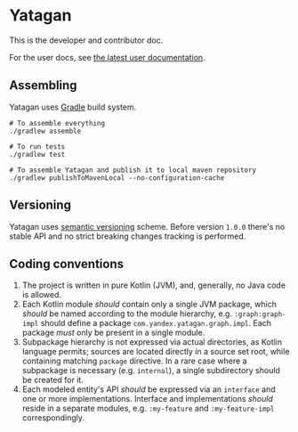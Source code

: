 # Yatagan

This is the developer and contributor doc.

For the user docs, see [the latest user documentation](https://teamcity.browser.yandex-team.ru/repository/download/Mobile_DaggerLite_Publish/lastSuccessful/kdocs.zip!/index.html).

## Assembling

Yatagan uses [Gradle](https://docs.gradle.org/current/userguide/userguide.html) build system.

```shell
# To assemble everything
./gradlew assemble

# To run tests
./gradlew test

# To assemble Yatagan and publish it to local maven repository
./gradlew publishToMavenLocal --no-configuration-cache
```

## Versioning

Yatagan uses [semantic versioning](https://semver.org/) scheme. 
Before version `1.0.0` there's no stable API and no strict breaking changes tracking is performed. 

## Coding conventions

1. The project is written in pure Kotlin (JVM), and, generally, no Java code is allowed.
2. Each Kotlin module _should_ contain only a single JVM package,
   which _should_ be named according to the module hierarchy,
   e.g. `:graph:graph-impl` should define a package `com.yandex.yatagan.graph.impl`. Each package _must_ only be
   present in a single module.
3. Subpackage hierarchy is not expressed via actual directories, as Kotlin language permits;
   sources are located directly in a source set root, while containing matching `package` directive.
   In a rare case where a subpackage is necessary (e.g. `internal`), a single subdirectory should be created for it.
4. Each modeled entity's API _should_ be expressed via an `interface` and one or more implementations. Interface and
   implementations _should_ reside in a separate modules, e.g. `:my-feature` and `:my-feature-impl` correspondingly.
